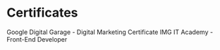 # Certificates
Google Digital Garage - Digital Marketing Certificate
IMG IT Academy - Front-End Developer
